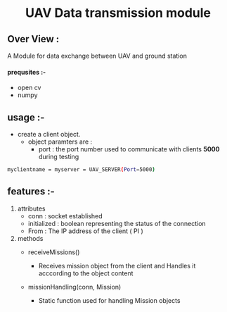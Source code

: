 <h1 align="center"> UAV Data transmission module</h1>


## Over View :
A Module for data exchange between UAV and ground station

#### prequsites :-
- open cv
- numpy

## usage :-
- create a client object.
  - object paramters are : 
    - port : the port number used to communicate with clients <b>5000</b> during testing

```bash
myclientname = myserver = UAV_SERVER(Port=5000)
```
## features :-
1. attributes
    - conn : socket established
    - initialized : boolean representing the status of the connection
    - From : The IP address of the client ( PI ) 
2. methods
    - receiveMissions()
      - Receives mission object from the client and Handles it acccording to the object content

    - missionHandling(conn, Mission)
      - Static function used for handling Mission objects